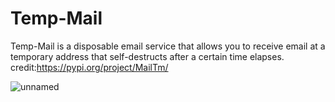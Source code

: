 # Temp-Mail
Temp-Mail is a disposable email service that allows you to receive email at a temporary address that self-destructs after a certain time elapses.
credit:https://pypi.org/project/MailTm/

![unnamed](https://user-images.githubusercontent.com/95897670/167152541-a7b0e69e-3b5c-41a0-83c7-686455514559.png)
